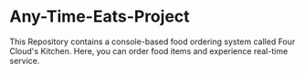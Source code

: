 # Any-Time-Eats-Project
This Repository contains a console-based food ordering system called Four Cloud's Kitchen. Here, you can order food items and experience real-time service.
